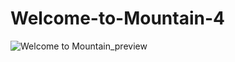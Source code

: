 # Welcome-to-Mountain-4
![Welcome to Mountain_preview](https://user-images.githubusercontent.com/97280400/148652844-23c086fd-2cb0-4dba-b852-c20c2d103848.jpg)
